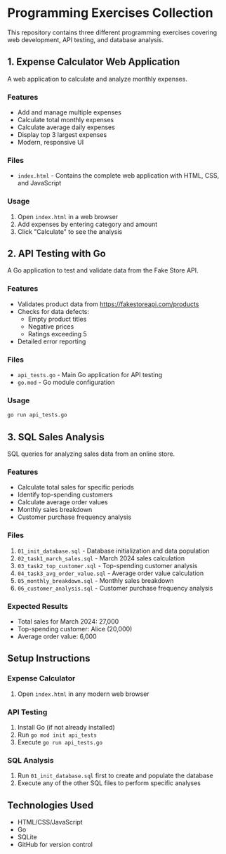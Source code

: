 # Programming Exercises Collection

This repository contains three different programming exercises covering web development, API testing, and database analysis.

## 1. Expense Calculator Web Application

A web application to calculate and analyze monthly expenses.

### Features
- Add and manage multiple expenses
- Calculate total monthly expenses
- Calculate average daily expenses
- Display top 3 largest expenses
- Modern, responsive UI

### Files
- `index.html` - Contains the complete web application with HTML, CSS, and JavaScript

### Usage
1. Open `index.html` in a web browser
2. Add expenses by entering category and amount
3. Click "Calculate" to see the analysis

## 2. API Testing with Go

A Go application to test and validate data from the Fake Store API.

### Features
- Validates product data from https://fakestoreapi.com/products
- Checks for data defects:
  - Empty product titles
  - Negative prices
  - Ratings exceeding 5
- Detailed error reporting

### Files
- `api_tests.go` - Main Go application for API testing
- `go.mod` - Go module configuration

### Usage
```bash
go run api_tests.go
```

## 3. SQL Sales Analysis

SQL queries for analyzing sales data from an online store.

### Features
- Calculate total sales for specific periods
- Identify top-spending customers
- Calculate average order values
- Monthly sales breakdown
- Customer purchase frequency analysis

### Files
1. `01_init_database.sql` - Database initialization and data population
2. `02_task1_march_sales.sql` - March 2024 sales calculation
3. `03_task2_top_customer.sql` - Top-spending customer analysis
4. `04_task3_avg_order_value.sql` - Average order value calculation
5. `05_monthly_breakdown.sql` - Monthly sales breakdown
6. `06_customer_analysis.sql` - Customer purchase frequency analysis

### Expected Results
- Total sales for March 2024: 27,000
- Top-spending customer: Alice (20,000)
- Average order value: 6,000

## Setup Instructions

### Expense Calculator
1. Open `index.html` in any modern web browser

### API Testing
1. Install Go (if not already installed)
2. Run `go mod init api_tests`
3. Execute `go run api_tests.go`

### SQL Analysis
1. Run `01_init_database.sql` first to create and populate the database
2. Execute any of the other SQL files to perform specific analyses

## Technologies Used
- HTML/CSS/JavaScript
- Go
- SQLite
- GitHub for version control 